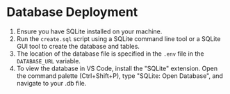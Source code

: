 # Database Deployment

1. Ensure you have SQLite installed on your machine.
2. Run the `create.sql` script using a SQLite command line tool or a SQLite GUI tool to create the database and tables.
3. The location of the database file is specified in the `.env` file in the `DATABASE_URL` variable.
4. To view the database in VS Code, install the "SQLite" extension. Open the command palette (Ctrl+Shift+P), type "SQLite: Open Database", and navigate to your .db file.

